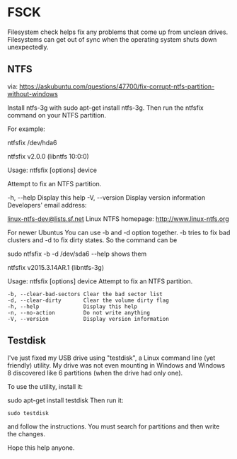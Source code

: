 # FSCK

Filesystem check helps fix any problems that come up from unclean drives. Filesystems can get out of sync when the operating system shuts down unexpectedly. 


## NTFS

via:
https://askubuntu.com/questions/47700/fix-corrupt-ntfs-partition-without-windows

Install ntfs-3g with sudo apt-get install ntfs-3g. Then run the ntfsfix command on your NTFS partition.

For example:


ntfsfix /dev/hda6

ntfsfix v2.0.0 (libntfs 10:0:0)

Usage: ntfsfix [options] device

Attempt to fix an NTFS partition.

-h, --help             Display this help
-V, --version          Display version information
Developers' email address:

linux-ntfs-dev@lists.sf.net Linux NTFS homepage: http://www.linux-ntfs.org

For newer Ubuntus You can use -b and -d option together. -b tries to fix bad clusters and -d to fix dirty states. So the command can be

sudo ntfsfix -b -d /dev/sda6
--help shows them

ntfsfix v2015.3.14AR.1 (libntfs-3g)

Usage: ntfsfix [options] device
    Attempt to fix an NTFS partition.

    -b, --clear-bad-sectors Clear the bad sector list
    -d, --clear-dirty       Clear the volume dirty flag
    -h, --help              Display this help
    -n, --no-action         Do not write anything
    -V, --version           Display version information

## Testdisk

I've just fixed my USB drive using "testdisk", a Linux command line (yet friendly) utility. My drive was not even mounting in Windows and Windows 8 discovered like 6 partitions (when the drive had only one).

To use the utility, install it:

sudo apt-get install testdisk
Then run it:

    sudo testdisk
    
and follow the instructions. You must search for partitions and then write the changes.

Hope this help anyone.